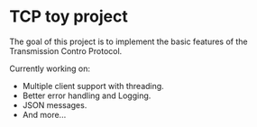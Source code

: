 # TCP toy project

The goal of this project is to implement the basic features of the Transmission Contro Protocol.

Currently working on:

 - Multiple client support with threading.
 - Better error handling and Logging.
 - JSON messages.
 - And more...
